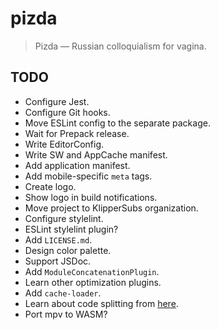 # pizda

 >  Pizda — Russian colloquialism for vagina.

## TODO

 *  Configure Jest.
 *  Configure Git hooks.
 *  Move ESLint config to the separate package.
 *  Wait for Prepack release.
 *  Write EditorConfig.
 *  Write SW and AppCache manifest.
 *  Add application manifest.
 *  Add mobile-specific `meta` tags.
 *  Create logo.
 *  Show logo in build notifications.
 *  Move project to KlipperSubs organization.
 *  Configure stylelint.
 *  ESLint stylelint plugin?
 *  Add `LICENSE.md`.
 *  Design color palette.
 *  Support JSDoc.
 *  Add `ModuleConcatenationPlugin`.
 *  Learn other optimization plugins.
 *  Add `cache-loader`.
 *  Learn about code splitting from [here](https://webpack.js.org/guides/code-splitting-async/).
 *  Port mpv to WASM?

